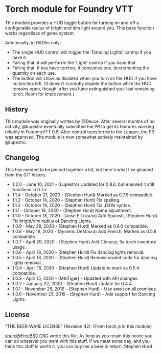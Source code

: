 # Torch module for Foundry VTT

This module provides a HUD toggle button for turning on and off a configurable radius of bright and dim light around you. This base function works regardless of game system. 

Additionally, in D&D5e only:
*  The single HUD control will trigger the 'Dancing Lights' cantrip if you have it.
*  Failing that, it will perforrm the 'Light' cantrip if you have that.
*  Failing that, if you have torches, it consumes one, decrementing the quantity on each use.
*  The button will show as disabled when you turn on the HUD if you have no torches left. (It doesn't currently disable the button while the HUD remains open, though, after you have extinguished your last remaining torch. Room for improvement.)

## History

This module was originally written by @Deuce. After several months of no activity, @lupestro eventually submitted the PR to get its features working reliably in FoundryVTT 0.8. After control transferred to the League, the PR was approved. The module is now somewhat actively maintained by @lupestro.

## Changelog

This has needed to be pieced together a bit, but here's what I've gleaned from the GIT history.

* 1.2.0 - June 10, 2021 - (Lupestro) Updated for 0.8.6, but ensured it still functions in 0.7.x.
* 1.1.4 - October 21, 2020 - (Stephen Hurd) Marked as 0.7.5 compatible.
* 1.1.3 - October 18, 2020 - (Stephen Hurd) Fix spelling.
* 1.1.2 - October 18, 2020 - (Stephen Hurd) Fix JSON syntax.
* 1.1.1 - October 18, 2020 - (Stephen Hurd) Name adjustment.
* 1.1.0 - October 18, 2020 - (Jose E Lozano) Add Spanish, (Stephen Hurd) Fix bright/dim radius of Dancing Lights.
* 1.0.9 - May 28, 2020 - (Stephen Hurd) Marked as 0.6.0 compatible.
* 1.0.8 - May 19, 2020 - (Aymeric DeMoura) Add French, Marked as 0.5.8 compatible.
* 1.0.7 - April 29, 2020 - (Stephen Hurd) Add Chinese, fix torch inventory usage.
* 1.0.6 - April 18, 2020 - (Stephen Hurd) Fix dancing lights removal.
* 1.0.5 - April 18, 2020 - (Stephen Hurd) Remove socket code for dancing lights removal.
* 1.0.4 - April 18, 2020 - (Stephen Hurd) Update to mark as 0.5.4 compatible.
* 1.0.3 - April 15, 2020 - (MtnTiger) - Updated with API changes.
* 1.0.2 - January 22, 2020 - (Stephen Hurd) Update for 0.4.4.
* 1.0.1 - November 26, 2019 - (Stephen Hurd) - Use await on all promises.
* 1.0.0 - November 25, 2019 - (Stephen Hurd) - Add support for Dancing Lights.

## License

 "THE BEER-WARE LICENSE" (Revision 42): (From torch.js in this module)
 
 <shurd@FreeBSD.ORG> wrote this file.  As long as you retain this notice you can do whatever you want with this stuff. If we meet some day, and you think this stuff is worth it, you can buy me a beer in return.        Stephen Hurd
